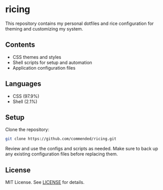# ricing

This repository contains my personal dotfiles and rice configuration for theming and customizing my system.

## Contents

- CSS themes and styles
- Shell scripts for setup and automation
- Application configuration files

## Languages

- CSS (97.9%)
- Shell (2.1%)

## Setup

Clone the repository:

```sh
git clone https://github.com/commended/ricing.git
```

Review and use the configs and scripts as needed. Make sure to back up any existing configuration files before replacing them.

## License

MIT License. See [LICENSE](LICENSE) for details.
